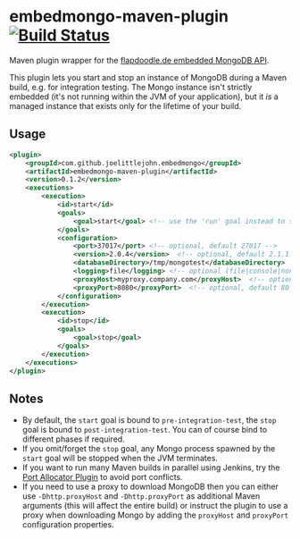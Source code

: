 embedmongo-maven-plugin [![Build Status](https://buildhive.cloudbees.com/job/joelittlejohn/job/embedmongo-maven-plugin/badge/icon)](https://buildhive.cloudbees.com/job/joelittlejohn/job/embedmongo-maven-plugin/)
=======================

Maven plugin wrapper for the [flapdoodle.de embedded MongoDB API](http://github.com/flapdoodle-oss/embedmongo.flapdoodle.de).

This plugin lets you start and stop an instance of MongoDB during a Maven build, e.g. for integration testing. The Mongo instance isn't strictly embedded (it's not running within the JVM of your application), but it _is_ a managed instance that exists only for the lifetime of your build.

Usage
-----

```xml
<plugin>
    <groupId>com.github.joelittlejohn.embedmongo</groupId>
    <artifactId>embedmongo-maven-plugin</artifactId>
    <version>0.1.2</version>
    <executions>
        <execution>
            <id>start</id>
            <goals>
                <goal>start</goal> <!-- use the 'run' goal instead to start mongodb and wait -->
            </goals>
            <configuration>
                <port>37017</port> <!-- optional, default 27017 -->
                <version>2.0.4</version>  <!-- optional, default 2.1.1 -->
                <databaseDirectory>/tmp/mongotest</databaseDirectory>  <!-- optional, default is a new dir in java.io.tmpdir -->
                <logging>file</logging> <!-- optional (file|console|none), default console-->
                <proxyHost>myproxy.company.com</proxyHost>  <!-- optional, default is none -->
                <proxyPort>8080</proxyPort>  <!-- optional, default 80 -->
            </configuration>
        </execution>
        <execution>
            <id>stop</id>
            <goals>
                <goal>stop</goal>
            </goals>
        </execution>
    </executions>
</plugin>
```

Notes
-----

* By default, the `start` goal is bound to `pre-integration-test`, the `stop` goal is bound to `post-integration-test`. You can of course bind to different phases if required.
* If you omit/forget the `stop` goal, any Mongo process spawned by the `start` goal will be stopped when the JVM terminates.
* If you want to run many Maven builds in parallel using Jenkins, try the [Port Allocator Plugin](https://wiki.jenkins-ci.org/display/JENKINS/Port+Allocator+Plugin) to avoid port conflicts.
* If you need to use a proxy to download MongoDB then you can either use `-Dhttp.proxyHost` and `-Dhttp.proxyPort` as additional Maven arguments (this will affect the entire build) or instruct the plugin to use a proxy when downloading Mongo by adding the `proxyHost` and `proxyPort` configuration properties.

